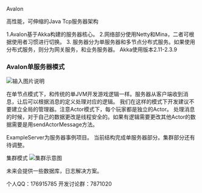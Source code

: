 Avalon 

高性能，可伸缩的Java Tcp服务器架构

1.Avalon基于Akka构建的服务器核心。
2.网络部分使用Netty和Mina，二者可根据使用者习惯进行切换。
3. 服务器分为单服务器和多节点分布式服务。如果使用分布式服务，则分为网关服务，和业务服务器。
Akka使用版本2.11-2.3.9


### Avalon单服务器模式

![输入图片说明](http://git.oschina.net/uploads/images/2015/0924/104510_3014dc5f_19059.jpeg "单节点")


在单节点模式下，和传统的单JVM开发游戏逻辑一样。服务器从客户端收到消息，让后可以根据消息的定义处理对应的逻辑。
我们在这样的模式下开发建议不要建立全局的管理器。注意Actor模式下，每个玩家都是独立的Actor。
处理消息的时候，对于自己的数据更改是线程安全的。如果有逻辑需要更改其他Actor的数据需要是用sendActorMessage方法。

ExampleServer为服务器事例项目。
当前结构完成单服务器部分。集群部分还有待调整。

集群模式
![集群示意图](http://git.oschina.net/uploads/images/2015/0925/145231_9f9ecfdd_19059.jpeg "集群示意图")

未来会提供一些数据库，日志解决方案。

个人QQ：176915785  开发讨论群：7871020